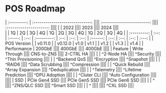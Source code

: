 # POS Roadmap

| :---------: | :-----------------------------:  |||| :------------------------: |||| :---------------------: |||| 
|             |   2022                           ||||          2023              ||||          2024           ||||             
|             | 1Q   | 2Q      | 3Q   | 4Q          | 1Q   | 2Q   | 3Q   | 4Q       | 1Q   | 2Q   | 3Q   | 4Q    |
| :---------: | :--: | :-----: | :--: | :---------: | :--: | :--: | :--: | :------: | :--: | :--: | :--: | :---: |
| POS Version |      | v0.11.0 |      | v0.12.0     | v1.0 | v1.1 |      | v1.2     |      | v1.3 |      | v1.4  |
| Performance | 200GbE                           |||| 400GbE                     |||| 400GbE                  ||||
| Feature     | Write Through                    |||| CNS-to-ZNS                 |||| 2-CTRL HA               ||||
|             | ^2-Node HA                       |||| ^Security                  |||| ^Thin Provisioning      ||||
|             | ^Backend QoS                     |||| ^Encryption                |||| ^Snapshot               ||||
|             | ^RAID6                           |||| ^Data Scrubbing            |||| ^Compression            ||||
|             | ^Quick Rebuild                   |||| ^Array Expansion           |||| ^Deduplication          ||||
|             | ^Telemetry                       |||| ^Lifetime Prediction       |||| ^DPU Adoption           ||||
|             | ^Cluter CLI                      |||| ^Auto Configuration        ||||                         ||||
| SSD         | PCIe Gen4 SSD                    |||| PCIe Gen5 SSD              |||| PCIe Gen6 SSD           ||||
|             | ^                                |||| ^ZNS/QLC SSD               |||| ^Smart SSD              ||||
|             | ^                                ||||                            |||| ^CXL SSD                ||||    
